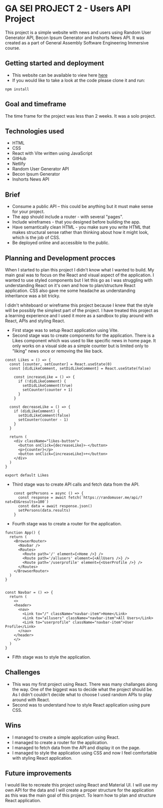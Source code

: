 
# GA SEI PROJECT 2 - Users API Project

This project is a simple website with news and users using Random User Generator API, Becon Ipsum Generator and Inshorts News API. It was created as a part of General Assembly Software Engineering Immersive course.

## Getting started and deployment

- This website can be available to view here [here](<https://heroic-licorice-b00822.netlify.app/>)
- If you would like to take a look at the code please clone it and run:

```console
npm install
```

## Goal and timeframe

The time frame for the project was less than 2 weeks. It was a solo project.

## Technologies used

- HTML
- CSS
- React with Vite written using JavaScript
- GitHub
- Netlify
- Random User Generator API
- Becon Ipsum Generator
- Inshorts News API

## Brief

- Consume a public API – this could be anything but it must make sense for your project.
- The app should include a router - with several "pages".
- Include wireframes - that you designed before building the app.
- Have semantically clean HTML - you make sure you write HTML that makes structural sense rather than thinking about how it might look, which is the job of CSS.
- Be deployed online and accessible to the public.

## Planning and Development procces

When I started to plan this project I didn't know what I wanted to build. My main goal was to focus on the React and visual aspect of the application. I wanted to use styled components but I let this go as I was struggling with understanding React on it's own and how to plan/structure React application. CSS also gave me some headache as understanding inheritance was a bit tricky.

I didn't whiteboard or wireframe this project because I knew that the style will be possibly the simplest part of the project. I have treated this project as a learning experience and I used it more as a sandbox to play around with React, APIs and styling React.

- First stage was to setup React application using Vite.
- Second stage was to create components for the application. There is a Likes component which was used to like specific news in home page. It only works on a visual side as a simple counter but is limited only to "liking" news once or removing the like back.

```JS
const Likes = () => {
  const [counter, setCounter] = React.useState(0)
  const [didLikeComment, setDidLikeComment] = React.useState(false)

    const increaseLike = () => {
      if (!didLikeComment) {
        setDidLikeComment(true)
        setCounter(counter + 1)
      }
    }
  
  const decreaseLike = () => {
    if (didLikeComment) {
      setDidLikeComment(false)
      setCounter(counter - 1)
    }
  }
  
  return (
    <div className="likes-button">
      <button onClick={decreaseLike}>-</button>
      <p>{counter}</p>
      <button onClick={increaseLike}>+</button>
    </div>
  )
}

export default Likes
```

- Third stage was to create API calls and fetch data from the API.

```JS
    const getPersons = async () => {
      const response = await fetch(`https://randomuser.me/api/?nat=EU&results=100`)
      const data = await response.json()
      setPersons(data.results)
    }
```

- Fourth stage was to create a router for the application.

```JS
function App() {
  return (
    <BrowserRouter>
      <Navbar />
      <Routes>
        <Route path='/' element={<Home />} />
        <Route path='/allusers' element={<AllUsers />} />
        <Route path='/userprofile' element={<UserProfile />} />
      </Routes>
    </BrowserRouter>
  )
}


const Navbar = () => {
  return (
    <>
    <header>
      <nav>
        <Link to="/" className="navbar-item">Home</Link>
        <Link to="allusers" className="navbar-item">All Users</Link>
        <Link to="userprofile" className="navbar-item">User Profile</Link>
      </nav>
    </header>
    </>
  )
}
```

- Fifth stage was to style the application.

## Challenges

- This was my first project using React. There was many challanges along the way. One of the biggest was to decide what the project should be. As I didn't couldn't decide what to choose I used random APIs to play around with React.
- Second was to understand how to style React application using pure CSS.

## Wins

- I managed to create a simple application using React.
- I managed to create a router for the application.
- I managed to fetch data from the API and display it on the page.
- I managed to style the application using CSS and now I feel comfortable with styling React application.

## Future improvements

I would like to recreate this project using React and Material UI. I will use my own API for the data and I will create a proper structure for the application as this was the main goal of this project. To learn how to plan and structure React application.

